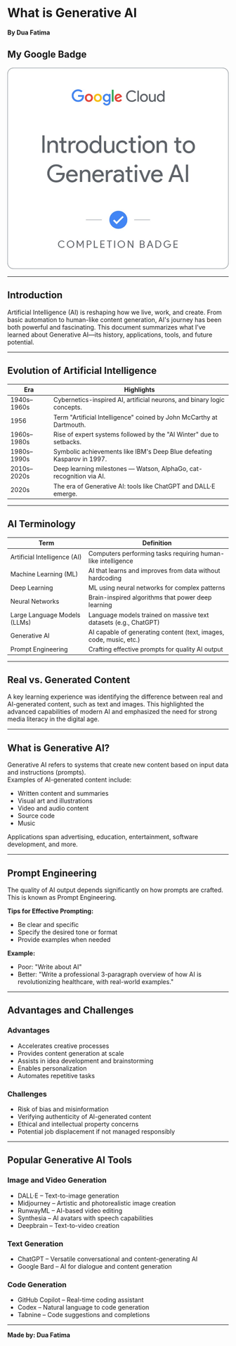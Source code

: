 # What is Generative AI  
**By Dua Fatima**

## My Google Badge
![Google Badege](Badge.jpeg)

---
## Introduction
Artificial Intelligence (AI) is reshaping how we live, work, and create. From basic automation to human-like content generation, AI's journey has been both powerful and fascinating. This document summarizes what I’ve learned about Generative AI—its history, applications, tools, and future potential.

---

## Evolution of Artificial Intelligence

| Era               | Highlights                                                                 |
|------------------|----------------------------------------------------------------------------|
| 1940s–1960s       | Cybernetics-inspired AI, artificial neurons, and binary logic concepts.   |
| 1956              | Term "Artificial Intelligence" coined by John McCarthy at Dartmouth.      |
| 1960s–1980s       | Rise of expert systems followed by the "AI Winter" due to setbacks.       |
| 1980s–1990s       | Symbolic achievements like IBM's Deep Blue defeating Kasparov in 1997.     |
| 2010s–2020s       | Deep learning milestones — Watson, AlphaGo, cat-recognition via AI.       |
| 2020s             | The era of Generative AI: tools like ChatGPT and DALL·E emerge.           |

---

## AI Terminology

| Term                 | Definition                                                                 |
|----------------------|---------------------------------------------------------------------------|
| Artificial Intelligence (AI)  | Computers performing tasks requiring human-like intelligence              |
| Machine Learning (ML)         | AI that learns and improves from data without hardcoding                  |
| Deep Learning                 | ML using neural networks for complex patterns                             |
| Neural Networks               | Brain-inspired algorithms that power deep learning                        |
| Large Language Models (LLMs) | Language models trained on massive text datasets (e.g., ChatGPT)          |
| Generative AI                | AI capable of generating content (text, images, code, music, etc.)        |
| Prompt Engineering           | Crafting effective prompts for quality AI output                          |

---

## Real vs. Generated Content

A key learning experience was identifying the difference between real and AI-generated content, such as text and images. This highlighted the advanced capabilities of modern AI and emphasized the need for strong media literacy in the digital age.

---

## What is Generative AI?

Generative AI refers to systems that create new content based on input data and instructions (prompts).  
Examples of AI-generated content include:

- Written content and summaries  
- Visual art and illustrations  
- Video and audio content  
- Source code  
- Music

Applications span advertising, education, entertainment, software development, and more.

---

## Prompt Engineering

The quality of AI output depends significantly on how prompts are crafted. This is known as Prompt Engineering.

**Tips for Effective Prompting:**

- Be clear and specific  
- Specify the desired tone or format  
- Provide examples when needed

**Example:**

- Poor: "Write about AI"  
- Better: "Write a professional 3-paragraph overview of how AI is revolutionizing healthcare, with real-world examples."

---

## Advantages and Challenges

### Advantages

- Accelerates creative processes  
- Provides content generation at scale  
- Assists in idea development and brainstorming  
- Enables personalization  
- Automates repetitive tasks

### Challenges

- Risk of bias and misinformation  
- Verifying authenticity of AI-generated content  
- Ethical and intellectual property concerns  
- Potential job displacement if not managed responsibly

---

## Popular Generative AI Tools

### Image and Video Generation

- DALL·E – Text-to-image generation  
- Midjourney – Artistic and photorealistic image creation  
- RunwayML – AI-based video editing  
- Synthesia – AI avatars with speech capabilities  
- Deepbrain – Text-to-video creation

### Text Generation

- ChatGPT – Versatile conversational and content-generating AI  
- Google Bard – AI for dialogue and content generation

### Code Generation

- GitHub Copilot – Real-time coding assistant  
- Codex – Natural language to code generation  
- Tabnine – Code suggestions and completions

---

**Made by: Dua Fatima**
